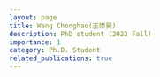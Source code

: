 ```yaml
---
layout: page
title: Wang Chonghao(王崇昊)
description: PhD student (2022 Fall)
importance: 1
category: Ph.D. Student
related_publications: true
---
```

